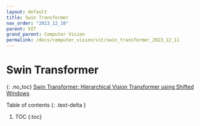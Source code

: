 ```yaml
---
layout: default
title: Swin Transformer
nav_order: "2023_12_10"
parent: VIT
grand_parent: Computer Vision
permalink: /docs/computer_vision/vit/swin_transformer_2023_12_11
---
```


# Swin Transformer
{: .no_toc}
[Swin Transformer: Hierarchical Vision Transformer using Shifted Windows](https://arxiv.org/abs/2103.14030)

Table of contents
{: .text-delta }
1. TOC
{:toc}


